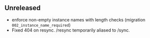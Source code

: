 ## Unreleased
- enforce non-empty instance names with length checks (migration `002_instance_name_required`)
- Fixed 404 on resync. /resync temporarily aliased to /sync.
